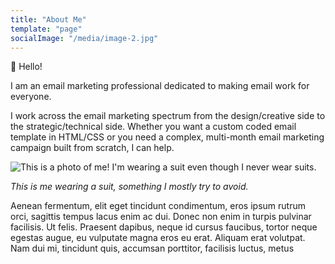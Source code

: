 ```yaml
---
title: "About Me"
template: "page"
socialImage: "/media/image-2.jpg"
---
```


👋 Hello!

I am an email marketing professional dedicated to making email work for everyone.

I work across the email marketing spectrum from the design/creative side to the strategic/technical side. Whether you want a custom coded email template in HTML/CSS or you need a complex, multi-month email marketing campaign built from scratch, I can help. 

![This is a photo of me! I'm wearing a suit even though I never wear suits.](/media/aboutMeCoverPhoto.jpg)

*This is me wearing a suit, something I mostly try to avoid.*

Aenean fermentum, elit eget tincidunt condimentum, eros ipsum rutrum orci, sagittis tempus lacus enim ac dui. Donec non enim in turpis pulvinar facilisis. Ut felis. Praesent dapibus, neque id cursus faucibus, tortor neque egestas augue, eu vulputate magna eros eu erat. Aliquam erat volutpat. Nam dui mi, tincidunt quis, accumsan porttitor, facilisis luctus, metus